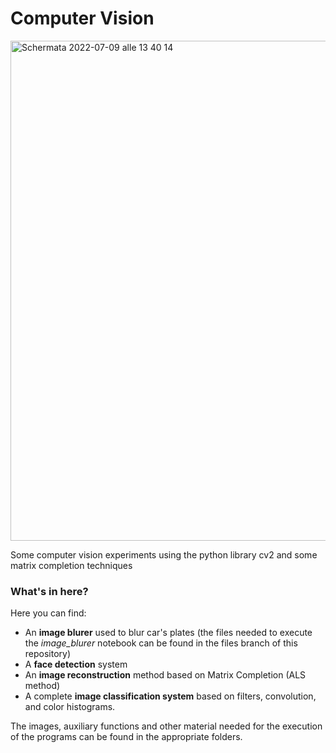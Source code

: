 # Computer Vision

<img width="800" alt="Schermata 2022-07-09 alle 13 40 14" src="https://user-images.githubusercontent.com/91341004/178104078-5df3dd60-b739-49b5-b7f3-91fbefde87ec.png">

Some computer vision experiments using the python library cv2 and some matrix completion techniques

### What's in here?
Here you can find:
- An **image blurer** used to blur car's plates (the files needed to execute the *image_blurer* notebook can be found in the files branch of this repository)
- A **face detection** system
- An **image reconstruction** method based on Matrix Completion (ALS method)
- A complete **image classification system** based on filters, convolution, and color histograms.

The images, auxiliary functions and other material needed for the execution of the programs can be found in the appropriate folders.
